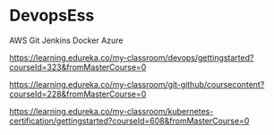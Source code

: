 # DevopsEss

AWS
Git
Jenkins
Docker
Azure

https://learning.edureka.co/my-classroom/devops/gettingstarted?courseId=323&fromMasterCourse=0

https://learning.edureka.co/my-classroom/git-github/coursecontent?courseId=228&fromMasterCourse=0

https://learning.edureka.co/my-classroom/kubernetes-certification/gettingstarted?courseId=608&fromMasterCourse=0


